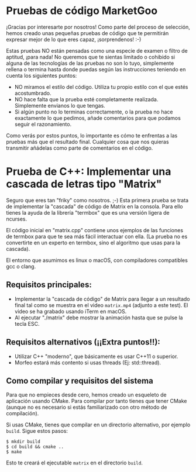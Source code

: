 # Pruebas de código MarketGoo

¡Gracias por interesarte por nosotros! Como parte del proceso de selección, hemos creado unas pequeñas pruebas de código que te permitirán expresar mejor de lo que eres capaz, ¡sorprendenos! :-)

Estas pruebas NO están pensadas como una especie de examen o filtro de aptitud, ¡para nada! No queremos que te sientas limitado o cohibido si alguna de las tecnologías de las pruebas no son lo tuyo, simplemente rellena o termina hasta donde puedas según las instrucciones teniendo en cuenta los siguientes puntos:

- NO miramos el estilo del código. Utiliza tu propio estilo con el que estés acostumbrado.
- NO hace falta que la prueba esté completamente realizada. Simplemente envianos lo que tengas.
- Si algún punto no lo terminas correctamente, o la prueba no hace exactamente lo que pedimos, añade comentarios para que podamos seguir el razonamiento.

Como verás por estos puntos, lo importante es cómo te enfrentas a las pruebas más que el resultado final. Cualquier cosa que nos quieras transmitir añádelas como parte de comentarios en el código.


# Prueba de C++: Implementar una cascada de letras tipo "Matrix"

Seguro que eres tan "friky" como nosotros. ;-) Esta primera prueba se trata de implementar la "cascada" de código de Matrix en la consola. Para ello tienes la ayuda de la librería "termbox" que es una versión ligera de ncurses.

El código inicial en "matrix.cpp" contiene unos ejemplos de las funciones de termbox para que te sea más fácil interactuar con ella. (La prueba no es convertirte en un experto en termbox, sino el algoritmo que usas para la cascada).

El entorno que asumimos es linux o macOS, con compiladores compatibles gcc o clang.

## Requisitos principales:

- Implementar la "cascada de código" de Matrix para llegar a un resultado final tal como se muestra en el video `matrix.mp4` (adjunto a este test). El video se ha grabado usando iTerm en macOS.
- Al ejecutar "./matrix" debe mostrar la animación hasta que se pulse la tecla ESC.

## Requisitos alternativos (¡¡Extra puntos!!):

- Utilizar C++ "moderno", que básicamente es usar C++11 o superior.
- Morfeo estará más contento si usas threads (Ej: std::thread).

## Como compilar y requisitos del sistema

Para que no empieces desde cero, hemos creado un esqueleto de aplicación usando CMake. Para compilar por tanto tienes que tener CMake (aunque no es necesario si estás familiarizado con otro método de compilación).

Si usas CMake, tienes que compilar en un directorio alternativo, por ejemplo `build`. Sigue estos pasos:

    $ mkdir build
    $ cd build && cmake ..
    $ make

Esto te creará el ejecutable `matrix` en el directorio `build`.
